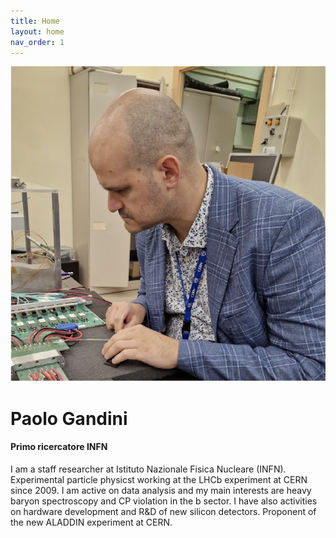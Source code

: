 ```yaml
---
title: Home
layout: home
nav_order: 1
---
```

![Profile Picture](assets/images/profile1.png)
# Paolo Gandini
#### Primo ricercatore INFN

I am a staff researcher at Istituto Nazionale Fisica Nucleare (INFN).
Experimental particle physicst working at the LHCb experiment at CERN since 2009.
I am active on data analysis and my main interests are heavy baryon spectroscopy and CP violation in the b sector.
I have also activities on hardware development and R&D of new silicon detectors.
Proponent of the new ALADDIN experiment at CERN.

